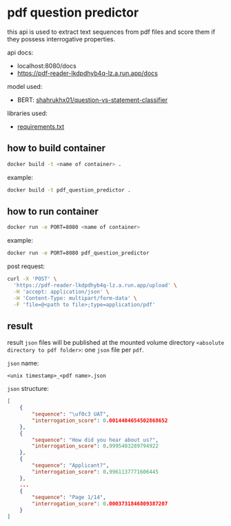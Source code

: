 # pdf question predictor

this api is used to extract text sequences from pdf files and score them
if they possess interrogative properties.

api docs:
- localhost:8080/docs
- https://pdf-reader-lkdpdhyb4q-lz.a.run.app/docs

model used:
- BERT: [shahrukhx01/question-vs-statement-classifier](https://huggingface.co/shahrukhx01/question-vs-statement-classifier)

libraries used:
- [requirements.txt](./requirements.txt)




## how to build container

```bash
docker build -t <name of container> .
```

example:
```bash
docker build -t pdf_question_predictor .
```

## how to run container

```bash
docker run -e PORT=8080 <name of container>
```

example:
```bash
docker run -e PORT=8080 pdf_question_predictor
```

post request:
```bash
curl -X 'POST' \
  'https://pdf-reader-lkdpdhyb4q-lz.a.run.app/upload' \
  -H 'accept: application/json' \
  -H 'Content-Type: multipart/form-data' \
  -F 'file=@<path to file>;type=application/pdf'
```

## result

result `json` files will be published at the mounted volume directory `<absolute directory to pdf folder>`: one `json` file per `pdf`.

`json` name:
```text
<unix timestamp>_<pdf name>.json
```

`json` structure:
```json
[
    {
        "sequence": "\uf0c3 UAT",
        "interrogation_score": 0.0014404654502868652
    },
    {
        "sequence": "How did you hear about us?",
        "interrogation_score": 0.9995403289794922
    },
    {
        "sequence": "Applicant?",
        "interrogation_score": 0.9961137771606445
    },
    ...
    {
        "sequence": "Page 1/14",
        "interrogation_score": 0.0003731846809387207
    }
]
```

